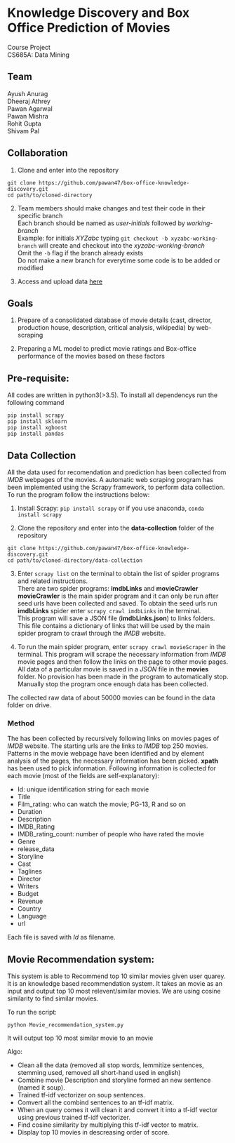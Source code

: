 Knowledge Discovery and Box Office Prediction of Movies
=======================================================

Course Project  
CS685A: Data Mining

Team
----

Ayush Anurag  
Dheeraj Athrey  
Pawan Agarwal  
Pawan Mishra  
Rohit Gupta  
Shivam Pal

Collaboration
------------

1. Clone and enter into the repository  
```
git clone https://github.com/pawan47/box-office-knowledge-discovery.git
cd path/to/cloned-directory
```

2. Team members should make changes and test their code in their specific branch  
Each branch should be named as *user-initials* followed by *working-branch*  
Example: for initials *XYZabc* typing `git checkout -b xyzabc-working-branch` will create and checkout into the *xyzabc-working-branch*  
Omit the `-b` flag if the branch already exists  
Do not make a new branch for everytime some code is to be added or modified

3. Access and upload data [here](https://drive.google.com/drive/folders/1uMUfso4577TO1RnfVHzqAg2oTW6XtWaS?usp=sharing)  

Goals
-----

1. Prepare of a consolidated database of movie details (cast,
director, production house, description, critical analysis, wikipedia) by
web-scraping

2. Preparing a ML model to predict movie ratings and Box-office
performance of the movies based on these factors

Pre-requisite:
--------------
All codes are written in python3(>3.5). To install all dependencys run the following command
```
pip install scrapy
pip install sklearn
pip install xgboost
pip install pandas
```

Data Collection
---------------

All the data used for recomendation and prediction has been collected from *IMDB* webpages of the movies. A automatic web scraping program has been implemented using the Scrapy framework, to perform data collection. To run the program follow the instructions below:

1. Install Scrapy: `pip install scrapy` or if you use anaconda, `conda install scrapy`

2. Clone the repository and enter into the **data-collection** folder of the repository  
```
git clone https://github.com/pawan47/box-office-knowledge-discovery.git
cd path/to/cloned-directory/data-collection
```

3. Enter `scrapy list` on the terminal to obtain the list of spider programs and related instructions.  
There are two spider programs: **imdbLinks** and **movieCrawler**  
**movieCrawler** is the main spider program and it can only be run after seed urls have been collected and saved. To obtain the seed urls run **imdbLinks** spider enter `scrapy crawl imdbLinks` in the terminal.  
This program will save a JSON file (**imdbLinks.json**) to links folders. This file contains a dictionary of links that will be used by the main spider program to crawl through the *IMDB* website.

4. To run the main spider program, enter `scrapy crawl movieScraper` in the terminal. This program will scrape the necessary information from *IMDB* movie pages and then follow the links on the page to other movie pages. All data of a particular movie is saved in a *JSON* file in the **movies** folder. No provision has been made in the program to automatically stop. Manually stop the program once enough data has been collected.

The collected raw data of about 50000 movies can be found in the data folder on drive.

### Method

The has been collected by recursively following links on movies pages of *IMDB* website. The starting urls are the links to *IMDB* top 250 movies. Patterns in the movie webpage have been identified and by element analysis of the pages, the necessary information has been picked. **xpath** has been used to pick information. Following information is collected for each movie (most of the fields are self-explanatory):

* Id: unique identification string for each movie
* Title
* Film_rating: who can watch the movie; PG-13, R and so on
* Duration
* Description
* IMDB_Rating
* IMDB_rating_count: number of people who have rated the movie
* Genre
* release_data
* Storyline
* Cast
* Taglines
* Director
* Writers
* Budget
* Revenue
* Country
* Language
* url

Each file is saved with *Id* as filename.

Movie Recommendation system:
---------------------------
This system is able to Recommend top 10 similar movies given user quarey. It is an knowledge based recommendation system. It takes an movie as an input and output top 10 most relevent/similar movies. We are using cosine similarity to find similar movies. 

To run the script:
```
python Movie_recommendation_system.py
``` 
It will output top 10 most similar movie to an movie

Algo:
* Clean all the data (removed all stop words, lemmitize sentences, stemming used, removed all short-hand used in english)
* Combine movie Description and storyline formed an new sentence (named it soup).
* Trained tf-idf vectorizer on soup sentences.
* Comvert all the combind sentences to an tf-idf matrix.
* When  an query comes it will clean it and convert it into a tf-idf vector using previous trained tf-idf vectorizer.
* Find cosine similarity by multiplying this tf-idf vector to matrix.
* Display top 10 movies in descreasing order of score.


